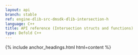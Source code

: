 ```yaml
---
layout: api
branch: stable
ref: engine-dlib-src-dmsdk-dlib-intersection-h
language: C++
title: API reference (Intersection structs and functions)
type: Defold C++
---
```

{% include anchor_headings.html html=content %}